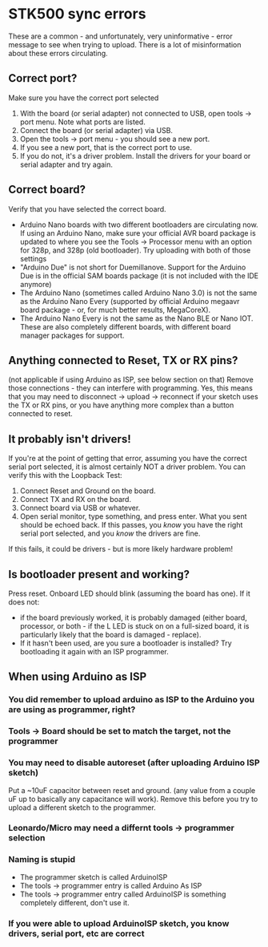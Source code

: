 # STK500 sync errors
These are a common - and unfortunately, very uninformative - error message to see when trying to upload. There is a lot of misinformation about these errors circulating. 

## Correct port?
Make sure you have the correct port selected
1. With the board (or serial adapter) not connected to USB, open tools -> port menu. Note what ports are listed. 
2. Connect the board (or serial adapter) via USB.
3. Open the tools -> port menu - you should see a new port. 
4. If you see a new port, that is the correct port to use. 
5. If you do not, it's a driver problem. Install the drivers for your board or serial adapter and try again.

## Correct board?
Verify that you have selected the correct board.
* Arduino Nano boards with two different bootloaders are circulating now. If using an Arduino Nano, make sure your official AVR board package is updated to where you see the Tools -> Processor menu with an option for 328p, and 328p (old bootloader). Try uploading with both of those settings
* "Arduino Due" is not short for Duemillanove. Support for the Arduino Due is in the official SAM boards package (it is not included with the IDE anymore)
* The Arduino Nano (sometimes called Arduino Nano 3.0) is not the same as the Arduino Nano Every (supported by official Arduino megaavr board package - or, for much better results, MegaCoreX). 
* The Arduino Nano Every is not the same as the Nano BLE or Nano IOT. These are also completely different boards, with different board manager packages for support.


## Anything connected to Reset, TX or RX pins?
(not applicable if using Arduino as ISP, see below section on that) Remove those connections - they can interfere with programming. Yes, this means that you may need to disconnect -> upload -> reconnect if your sketch uses the TX or RX pins, or you have anything more complex than a button connected to reset.


## It probably isn't drivers!
If you're at the point of getting that error, assuming you have the correct serial port selected, it is almost certainly NOT a driver problem. You can verify this with the Loopback Test:
1. Connect Reset and Ground on the board.
2. Connect TX and RX on the board.
3. Connect board via USB or whatever.
4. Open serial monitor, type something, and press enter. What you sent should be echoed back. 
If this passes, you *know* you have the right serial port selected, and you *know* the drivers are fine. 

If this fails, it could be drivers - but is more likely hardware problem!

## Is bootloader present and working?
Press reset. Onboard LED should blink (assuming the board has one). If it does not:
* if the board previously worked, it is probably damaged (either board, processor, or both - if the L LED is stuck on on a full-sized board, it is particularly likely that the board is damaged - replace). 
* If it hasn't been used, are you sure a bootloader is installed? Try bootloading it again with an ISP programmer. 

## When using Arduino as ISP

### You did remember to upload arduino as ISP to the Arduino you are using as programmer, right?
### Tools -> Board should be set to match the target, not the programmer
### You may need to disable autoreset (after uploading Arduino ISP sketch) 
Put a ~10uF capacitor between reset and ground. (any value from a couple uF up to basically any capacitance will work). Remove this before you try to upload a different sketch to the programmer.
### Leonardo/Micro may need a differnt tools -> programmer selection
### Naming is stupid
* The programmer sketch is called ArduinoISP
* The tools -> programmer entry is called Arduino As ISP
* The tools -> programmer entry called ArduinoISP is something completely different, don't use it.
### If you were able to upload ArduinoISP sketch, you know drivers, serial port, etc are correct

